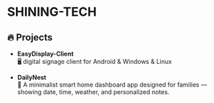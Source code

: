 # SHINING-TECH

## 🔥 Projects

- **EasyDisplay-Client**  
  🖥️  digital signage client for Android & Windows & Linux

- **DailyNest**  
  🏡 A minimalist smart home dashboard app designed for families — showing date, time, weather, and personalized notes.
